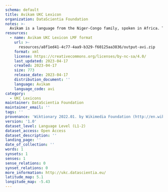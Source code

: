 ```yaml
---
schema: default
title: Avikam UKC Lexicon
organization: DataScientia Foundation
notes: >-
  Avikam is a language from the Niger-Congo family, spoken in Africa. The UKC Lexicon of Avikam is represented as a lexico-semantic network. It consists of words, word senses, synsets, as well as sense-level and synset-level relationships.
resources:
  - name: Avikam UKC Lexicon LMF format
    url: >-
      resources/a8f1ed41-4c77-4aa9-b329-f60125aa3836/output-avi.zip
    format: xml
    license: https://creativecommons.org/licenses/by-nc-sa/4.0/
    last_updated: 2023-04-17
    created: 2023-04-17
    size: 773
    release_date: 2023-04-17
    distribution_document: ''
    language: Avikam
    language_code: avi
category:
  - UKC Lexicons
maintainer: DataScientia Foundation
maintainer_email: ''
tags: ''
provenance: 'Wiktionary 2022.01. by Wikimedia Foundation (http://en.wiktionary.org); Princeton WordNet 2.1 by Princeton University (https://wordnet.princeton.edu)'
version: '1.0'
dataset_level: Language Level (L1-2)
dataset_access: Open Access
dataset_description: ''
landing_page: ''
date_of_collection: ''
words: 1
synsets: 1
senses: 1
sense_relations: 0
synset_relations: 0
more_information: http://ukc.datascientia.eu/
latitude_map: 5.1
longitude_map: -5.43
---
```

